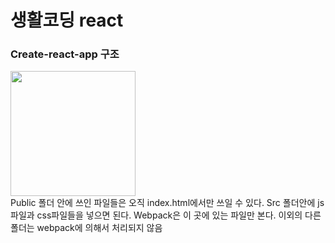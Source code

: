 # 생활코딩 react
### Create-react-app 구조
<div>
  <img src="https://user-images.githubusercontent.com/52212226/101463592-f8574c80-3980-11eb-9ab1-5451eacfe2d8.png" width="200">
</div>
Public 폴더 안에 쓰인 파일들은 오직 index.html에서만 쓰일 수 있다.
Src 폴더안에 js파일과 css파일들을 넣으면 된다.
Webpack은 이 곳에 있는 파일만 본다. 이외의 다른 폴더는 webpack에 의해서 처리되지 않음
